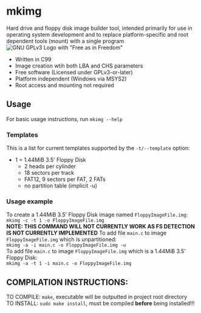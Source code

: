 # mkimg
Hard drive and floppy disk image builder tool, intended primarily for use in operating system development
and to replace platform-specific and root dependent tools (mount) with a single program\
![GNU GPLv3 Logo with "Free as in Freedom"](https://www.gnu.org/graphics/gplv3-with-text-136x68.png)
<br>
- Written in C99
- Image creation wtih both LBA and CHS parameters
- Free software (Licensed under GPLv3-or-later)
- Platform independent (Windows via MSYS2)
- Root access and mounting not required

 
## Usage
For basic usage instructions, run `mkimg --help`<br>
### Templates
This is a list for current templates supported by the `-t/--template` option:
- 1 = 1.44MiB 3.5' Floppy Disk
    - 2 heads per cylinder
    - 18 sectors per track
    - FAT12, 9 sectors per FAT, 2 FATs
    - no partition table (implicit -u)
### Usage example
To create a 1.44MiB 3.5' Floppy Disk image named `FloppyImageFile.img`:\
`mkimg -c -t 1 -o FloppyImageFile.img`\
**NOTE: THIS COMMAND WILL NOT CURRENTLY WORK AS FS DETECTION IS NOT CURRENTLY IMPLEMENTED**
To add file `main.c` to image `FloppyImageFile.img` which is unpartitioned:\
`mkimg -a -i main.c -o FloppyImageFile.img -u`\
To add file `main.c` to image `FloppyImageFile.img` which is a 1.44MiB 3.5' Floppy Disk:\
`mkimg -a -t 1 -i main.c -o FloppyImageFile.img`

## COMPILATION INSTRUCTIONS:
TO COMPILE: `make`, executable will be outputted in project root directory\
TO INSTALL: `sudo make install`, must be compiled **before** being installed!!! 
